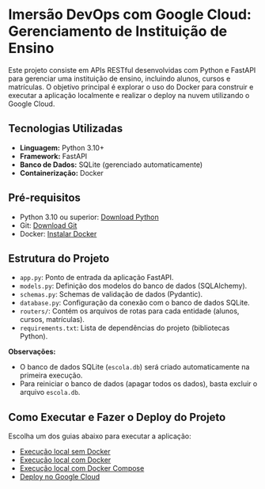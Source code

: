 # Imersão DevOps com Google Cloud: Gerenciamento de Instituição de Ensino

Este projeto consiste em APIs RESTful desenvolvidas com Python e FastAPI para gerenciar uma instituição de ensino, incluindo alunos, cursos e matrículas. O objetivo principal é explorar o uso do Docker para construir e executar a aplicação localmente e realizar o deploy na nuvem utilizando o Google Cloud.

## Tecnologias Utilizadas

* **Linguagem:** Python 3.10+
* **Framework:** FastAPI
* **Banco de Dados:** SQLite (gerenciado automaticamente)
* **Containerização:** Docker

## Pré-requisitos

* Python 3.10 ou superior: [Download Python](https://www.python.org/downloads/)
* Git: [Download Git](https://git-scm.com/downloads)
* Docker: [Instalar Docker](https://www.docker.com/get-started/)

## Estrutura do Projeto

* `app.py`: Ponto de entrada da aplicação FastAPI.
* `models.py`: Definição dos modelos do banco de dados (SQLAlchemy).
* `schemas.py`: Schemas de validação de dados (Pydantic).
* `database.py`: Configuração da conexão com o banco de dados SQLite.
* `routers/`: Contém os arquivos de rotas para cada entidade (alunos, cursos, matrículas).
* `requirements.txt`: Lista de dependências do projeto (bibliotecas Python).

**Observações:**

* O banco de dados SQLite (`escola.db`) será criado automaticamente na primeira execução.
* Para reiniciar o banco de dados (apagar todos os dados), basta excluir o arquivo `escola.db`.

## Como Executar e Fazer o Deploy do Projeto

Escolha um dos guias abaixo para executar a aplicação:

- [Execução local sem Docker](./readme-no-docker.md)
- [Execução local com Docker](./readme-docker.md)
- [Execução local com Docker Compose](./readme-docker-compose.md)
- [Deploy no Google Cloud](./readme-googlecloud.md)
